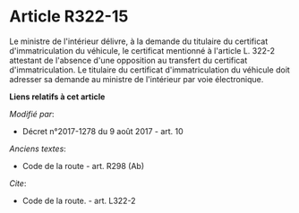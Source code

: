 # Article R322-15

Le ministre de l'intérieur délivre, à la demande du titulaire du certificat d'immatriculation du véhicule, le certificat
mentionné à l'article L. 322-2 attestant de l'absence d'une opposition au transfert du certificat d'immatriculation. Le
titulaire du certificat d'immatriculation du véhicule doit adresser sa demande au ministre de l'intérieur par voie
électronique.

**Liens relatifs à cet article**

_Modifié par_:

  - Décret n°2017-1278 du 9 août 2017 - art. 10

_Anciens textes_:

  - Code de la route - art. R298 (Ab)

_Cite_:

  - Code de la route. - art. L322-2
